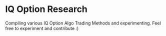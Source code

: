 # IQ Option Research
 Compiling various IQ Option Algo Trading Methods and experimenting. Feel free to experiment and contribute :)
